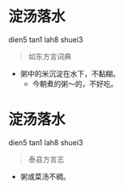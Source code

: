 # 淀汤落水
dien5 tan1 lah8 shuei3
> 如东方言词典
- 粥中的米沉淀在水下，不黏糊。
  - 今朝煮的粥～的，不好吃。

# 淀汤落水
dien5 tan1 lah8 shuei3
> 泰县方言志
- 粥或菜汤不稠。

